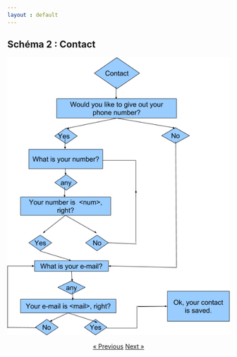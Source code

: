 ```yaml
---
layout : default
---
```


## Schéma 2 : Contact

![image](/assets/images/Schema-contact.png)


<div style = "text-align:center" markdown="1">
<a href="En-francais6.html" class="previous">&laquo; Previous</a>
<a href="En-francais8.html" class="next">Next &raquo;</a>
</div>

